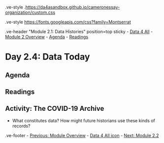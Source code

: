 .ve-style .https://da4asandbox.github.io/cameronessay-organization/custom.css

.ve-style https://fonts.googleapis.com/css?family=Montserrat

.ve-header "Module 2.1: Data Histories" position=top sticky
    - [Data 4 All](https://data4all.com)
    - [Module 2 Overview](/module-2/)
    - [Agenda](#agenda)
    - [Readings](#readings) 

# Day 2.4: Data Today

## Agenda

## Readings

## Activity: The COVID-19 Archive

- What constitutes data? How might future historians use these kinds of records?

.ve-footer
    - [Previous: Module Overview](/module-2/)
    - [Data 4 All icon](somelink)
    - [Next: Module 2.2](/module-2/2-2/)

